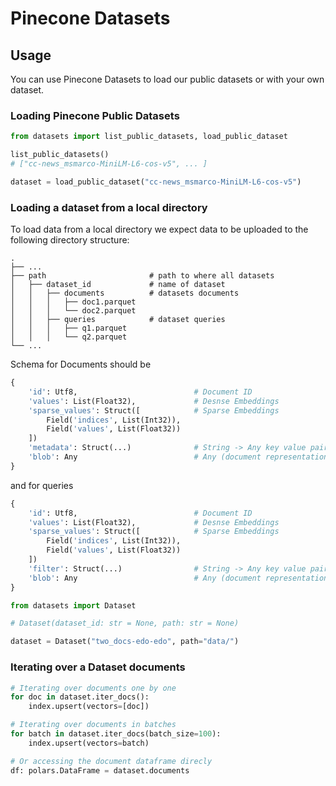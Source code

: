 # Pinecone Datasets

## Usage

You can use Pinecone Datasets to load our public datasets or with your own dataset.

### Loading Pinecone Public Datasets

```python
from datasets import list_public_datasets, load_public_dataset

list_public_datasets()
# ["cc-news_msmarco-MiniLM-L6-cos-v5", ... ]

dataset = load_public_dataset("cc-news_msmarco-MiniLM-L6-cos-v5")
```

### Loading a dataset from a local directory 

To load data from a local directory we expect data to be uploaded to the following directory structure:

    .
    ├── ...
    ├── path                       # path to where all datasets
    │   ├── dataset_id             # name of dataset
    │   │   ├── documents          # datasets documents
    │   │   │   ├── doc1.parquet  
    │   │   │   └── doc2.parquet   
    │   │   ├── queries            # dataset queries
    │   │   │   ├── q1.parquet  
    │   │   │   └── q2.parquet   
    └── ...
    
Schema for Documents should be 
```python
{
    'id': Utf8,                          # Document ID
    'values': List(Float32),             # Desnse Embeddings
    'sparse_values': Struct([            # Sparse Embeddings
        Field('indices', List(Int32)), 
        Field('values', List(Float32))
    ])
    'metadata': Struct(...)              # String -> Any key value pairs
    'blob': Any                          # Any (document representation)
}
 ```

and for queries
```python
{
    'id': Utf8,                          # Document ID
    'values': List(Float32),             # Desnse Embeddings
    'sparse_values': Struct([            # Sparse Embeddings
        Field('indices', List(Int32)), 
        Field('values', List(Float32))
    ])
    'filter': Struct(...)                # String -> Any key value pairs
    'blob': Any                          # Any (document representation)
}
 ```

```python
from datasets import Dataset

# Dataset(dataset_id: str = None, path: str = None)

dataset = Dataset("two_docs-edo-edo", path="data/")
```

### Iterating over a Dataset documents

```python
# Iterating over documents one by one
for doc in dataset.iter_docs():
    index.upsert(vectors=[doc])

# Iterating over documents in batches
for batch in dataset.iter_docs(batch_size=100):
    index.upsert(vectors=batch)

# Or accessing the document dataframe direcly
df: polars.DataFrame = dataset.documents
```